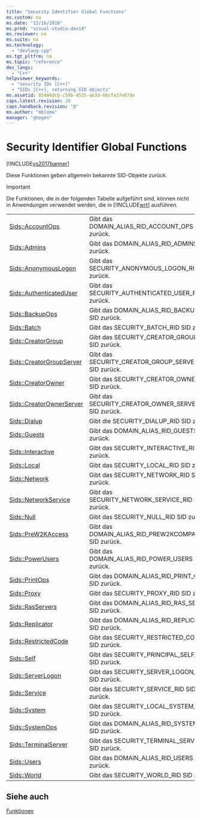 ```yaml
---
title: "Security Identifier Global Functions"
ms.custom: na
ms.date: "12/16/2016"
ms.prod: "visual-studio-dev14"
ms.reviewer: na
ms.suite: na
ms.technology: 
  - "devlang-cpp"
ms.tgt_pltfrm: na
ms.topic: "reference"
dev_langs: 
  - "C++"
helpviewer_keywords: 
  - "security IDs [C++]"
  - "SIDs [C++], returning SID objects"
ms.assetid: 85404dcb-c59b-4535-ab3d-66cfa37e87de
caps.latest.revision: 20
caps.handback.revision: "8"
ms.author: "mblome"
manager: "ghogen"
---
```

# Security Identifier Global Functions
[!INCLUDE[vs2017banner](../../assembler/inline/includes/vs2017banner.md)]

Diese Funktionen geben allgemein bekannte SID\-Objekte zurück.  
  
> [!IMPORTANT]
>  Die Funktionen, die in der folgenden Tabelle aufgeführt sind, können nicht in Anwendungen verwendet werden, die in [!INCLUDE[wrt](../../atl/reference/includes/wrt_md.md)] ausführen.  
  
|||  
|-|-|  
|[Sids::AccountOps](../Topic/Sids::AccountOps.md)|Gibt das DOMAIN\_ALIAS\_RID\_ACCOUNT\_OPS SID zurück.|  
|[Sids::Admins](../Topic/Sids::Admins.md)|Gibt das DOMAIN\_ALIAS\_RID\_ADMINS SID zurück.|  
|[Sids::AnonymousLogon](../Topic/Sids::AnonymousLogon.md)|Gibt das SECURITY\_ANONYMOUS\_LOGON\_RID SID zurück.|  
|[Sids::AuthenticatedUser](../Topic/Sids::AuthenticatedUser.md)|Gibt das SECURITY\_AUTHENTICATED\_USER\_RID SID zurück.|  
|[Sids::BackupOps](../Topic/Sids::BackupOps.md)|Gibt das DOMAIN\_ALIAS\_RID\_BACKUP\_OPS SID zurück.|  
|[Sids::Batch](../Topic/Sids::Batch.md)|Gibt das SECURITY\_BATCH\_RID SID zurück.|  
|[Sids::CreatorGroup](../Topic/Sids::CreatorGroup.md)|Gibt das SECURITY\_CREATOR\_GROUP\_RID SID zurück.|  
|[Sids::CreatorGroupServer](../Topic/Sids::CreatorGroupServer.md)|Gibt das SECURITY\_CREATOR\_GROUP\_SERVER\_RID SID zurück.|  
|[Sids::CreatorOwner](../Topic/Sids::CreatorOwner.md)|Gibt das SECURITY\_CREATOR\_OWNER\_RID SID zurück.|  
|[Sids::CreatorOwnerServer](../Topic/Sids::CreatorOwnerServer.md)|Gibt das SECURITY\_CREATOR\_OWNER\_SERVER\_RID SID zurück.|  
|[Sids::Dialup](../Topic/Sids::Dialup.md)|Gibt die SECURITY\_DIALUP\_RID SID zurück.|  
|[Sids::Guests](../Topic/Sids::Guests.md)|Gibt das DOMAIN\_ALIAS\_RID\_GUESTS SID zurück.|  
|[Sids::Interactive](../Topic/Sids::Interactive.md)|Gibt das SECURITY\_INTERACTIVE\_RID SID zurück.|  
|[Sids::Local](../Topic/Sids::Local.md)|Gibt das SECURITY\_LOCAL\_RID SID zurück.|  
|[Sids::Network](../Topic/Sids::Network.md)|Gibt das SECURITY\_NETWORK\_RID SID zurück.|  
|[Sids::NetworkService](../Topic/Sids::NetworkService.md)|Gibt das SECURITY\_NETWORK\_SERVICE\_RID SID zurück.|  
|[Sids::Null](../Topic/Sids::Null.md)|Gibt das SECURITY\_NULL\_RID SID zurück.|  
|[Sids::PreW2KAccess](../Topic/Sids::PreW2KAccess.md)|Gibt das DOMAIN\_ALIAS\_RID\_PREW2KCOMPACCESS SID zurück.|  
|[Sids::PowerUsers](../Topic/Sids::PowerUsers.md)|Gibt das DOMAIN\_ALIAS\_RID\_POWER\_USERS SID zurück.|  
|[Sids::PrintOps](../Topic/Sids::PrintOps.md)|Gibt das DOMAIN\_ALIAS\_RID\_PRINT\_OPS SID zurück.|  
|[Sids::Proxy](../Topic/Sids::Proxy.md)|Gibt das SECURITY\_PROXY\_RID SID zurück.|  
|[Sids::RasServers](../Topic/Sids::RasServers.md)|Gibt das DOMAIN\_ALIAS\_RID\_RAS\_SERVERS SID zurück.|  
|[Sids::Replicator](../Topic/Sids::Replicator.md)|Gibt das DOMAIN\_ALIAS\_RID\_REPLICATOR SID zurück.|  
|[Sids::RestrictedCode](../Topic/Sids::RestrictedCode.md)|Gibt das SECURITY\_RESTRICTED\_CODE\_RID SID zurück.|  
|[Sids::Self](../Topic/Sids::Self.md)|Gibt das SECURITY\_PRINCIPAL\_SELF\_RID SID zurück.|  
|[Sids::ServerLogon](../Topic/Sids::ServerLogon.md)|Gibt das SECURITY\_SERVER\_LOGON\_RID SID zurück.|  
|[Sids::Service](../Topic/Sids::Service.md)|Gibt das SECURITY\_SERVICE\_RID SID zurück.|  
|[Sids::System](../Topic/Sids::System.md)|Gibt das SECURITY\_LOCAL\_SYSTEM\_RID SID zurück.|  
|[Sids::SystemOps](../Topic/Sids::SystemOps.md)|Gibt das DOMAIN\_ALIAS\_RID\_SYSTEM\_OPS SID zurück.|  
|[Sids::TerminalServer](../Topic/Sids::TerminalServer.md)|Gibt das SECURITY\_TERMINAL\_SERVER\_RID SID zurück.|  
|[Sids::Users](../Topic/Sids::Users.md)|Gibt das DOMAIN\_ALIAS\_RID\_USERS SID zurück.|  
|[Sids::World](../Topic/Sids::World.md)|Gibt das SECURITY\_WORLD\_RID SID zurück.|  
  
## Siehe auch  
 [Funktionen](../../atl/reference/atl-functions.md)
